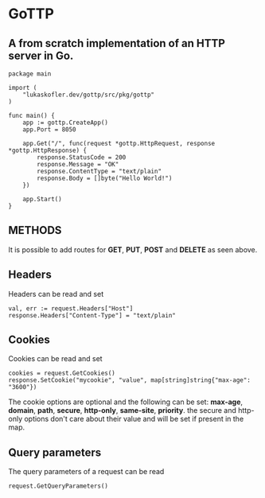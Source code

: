 # GoTTP

## A from scratch implementation of an HTTP server in Go.

```
package main

import (
	"lukaskofler.dev/gottp/src/pkg/gottp"
)

func main() {
	app := gottp.CreateApp()
	app.Port = 8050

	app.Get("/", func(request *gottp.HttpRequest, response *gottp.HttpResponse) {
		response.StatusCode = 200
		response.Message = "OK"
		response.ContentType = "text/plain"
		response.Body = []byte("Hello World!")
	})

	app.Start()
}
```

## METHODS

It is possible to add routes for **GET**, **PUT**, **POST** and **DELETE** as seen above.


## Headers

Headers can be read and set
```
val, err := request.Headers["Host"]
response.Headers["Content-Type"] = "text/plain"
```

## Cookies

Cookies can be read and set
```
cookies = request.GetCookies()
response.SetCookie("mycookie", "value", map[string]string{"max-age": "3600"})
```
The cookie options are optional and the following can be set: **max-age**, **domain**, **path**, **secure**, **http-only**, **same-site**, **priority**.
the secure and http-only options don't care about their value and will be set if present in the map.

## Query parameters

The query parameters of a request can be read
```
request.GetQueryParameters()
```

